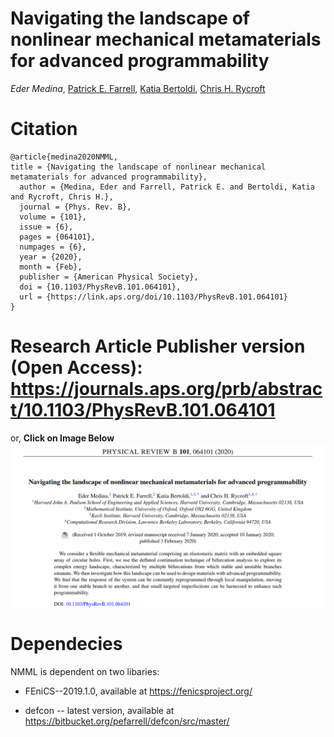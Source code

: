 # Navigating the landscape of nonlinear mechanical metamaterials for advanced programmability

*Eder Medina*,
[Patrick E. Farrell](http://www.pefarrell.org/ ),
[Katia Bertoldi](https://bertoldi.seas.harvard.edu/), 
[Chris H. Rycroft](http://people.seas.harvard.edu/~chr/)


# Citation
```
@article{medina2020NMML,
title = {Navigating the landscape of nonlinear mechanical metamaterials for advanced programmability},
  author = {Medina, Eder and Farrell, Patrick E. and Bertoldi, Katia and Rycroft, Chris H.},
  journal = {Phys. Rev. B},
  volume = {101},
  issue = {6},
  pages = {064101},
  numpages = {6},
  year = {2020},
  month = {Feb},
  publisher = {American Physical Society},
  doi = {10.1103/PhysRevB.101.064101},
  url = {https://link.aps.org/doi/10.1103/PhysRevB.101.064101}
}
```

# Research Article Publisher version (Open Access): https://journals.aps.org/prb/abstract/10.1103/PhysRevB.101.064101
or, **Click on Image Below**
[![Abstract](./images/abstract.png)](https://journals.aps.org/prb/abstract/10.1103/PhysRevB.101.064101)


# Dependecies 
NMML is dependent on two libaries:

* FEniCS--2019.1.0, available at https://fenicsproject.org/

* defcon -- latest version, available at https://bitbucket.org/pefarrell/defcon/src/master/
